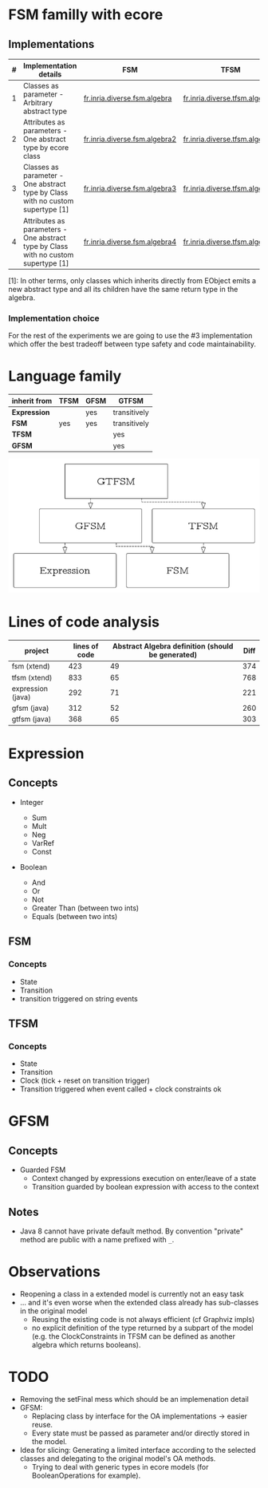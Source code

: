 # FSM familly with ecore

## Implementations

| #    | Implementation details                   | FSM                                      | TFSM                                     |
| ---- | ---------------------------------------- | ---------------------------------------- | ---------------------------------------- |
| 1    | Classes as parameter - Arbitrary abstract type | [fr.inria.diverse.fsm.algebra](fr.inria.diverse.fsm.algebra) | [fr.inria.diverse.tfsm.algebra](fr.inria.diverse.tfsm.algebra) |
| 2    | Attributes as parameters - One abstract type by ecore class | [fr.inria.diverse.fsm.algebra2](fr.inria.diverse.fsm.algebra2) | [fr.inria.diverse.tfsm.algebra2](fr.inria.diverse.tfsm.algebra2) |
| 3    | Classes as parameter - One abstract type by Class with no custom supertype [1] | [fr.inria.diverse.fsm.algebra3](fr.inria.diverse.fsm.algebra3) | [fr.inria.diverse.tfsm.algebra3](fr.inria.diverse.tfsm.algebra3) |
| 4    | Attributes as parameters - One abstract type by Class with no custom supertype [1] | [fr.inria.diverse.fsm.algebra4](fr.inria.diverse.fsm.algebra4) | [fr.inria.diverse.tfsm.algebra4](fr.inria.diverse.tfsm.algebra4) |

[1]: In other terms, only classes which inherits directly from EObject emits a new abstract type and all its children have the same return type in the algebra.

### Implementation choice

For the rest of the experiments we are going to use the #3 implementation which offer the best tradeoff between type safety and code maintainability.

# Language family

| inherit from   | TFSM | GFSM | GTFSM        |
| -------------- | ---- | ---- | ------------ |
| **Expression** |      | yes  | transitively |
| **FSM**        | yes  | yes  | transitively |
| **TFSM**       |      |      | yes          |
| **GFSM**       |      |      | yes          |

![Object Algebra inheritance](./figures/oa-inheritance.png)

# Lines of code analysis

| project           | lines of code | Abstract Algebra definition (should be generated) | Diff |
| ----------------- | ------------- | ---------------------------------------- | ---- |
| fsm (xtend)       | 423           | 49                                       | 374  |
| tfsm (xtend)      | 833           | 65                                       | 768  |
| expression (java) | 292           | 71                                       | 221  |
| gfsm (java)       | 312           | 52                                       | 260  |
| gtfsm (java)      | 368           | 65                                       | 303  |

# Expression

## Concepts

* Integer

  * Sum
  * Mult
  * Neg
  * VarRef
  * Const

* Boolean

  * And
  * Or
  * Not
  * Greater Than (between two ints)
  * Equals (between two ints)



## FSM

### Concepts

- State
- Transition
- transition triggered on string events

## TFSM

### Concepts

- State
- Transition
- Clock (tick + reset on transition trigger)
- Transition triggered when event called + clock constraints ok

# GFSM

## Concepts

- Guarded FSM
  - Context changed by expressions execution on enter/leave of a state
  - Transition guarded by boolean expression with access to the context

## Notes
-  Java 8 cannot have private default method. By convention "private" method are public with a name prefixed with `_`.

# Observations
*   Reopening a class in a extended model is currently not an easy task
*   ... and it's even worse when the extended class already has sub-classes in the original model
    * Reusing the existing code is not always efficient (cf Graphviz impls)
    * no explicit definition of the type returned by a subpart of the model (e.g. the ClockConstraints in TFSM can be defined as another algebra which returns booleans).

# TODO
* Removing the setFinal mess which should be an implemenation detail
* GFSM:
    * Replacing class by interface for the OA implementations -> easier reuse.
    * Every state must be passed as parameter and/or directly stored in the model.
* Idea for slicing: Generating a limited interface according to the selected classes and delegating to the original model's OA methods.
    * Trying to deal with generic types in ecore models (for BooleanOperations for example).
